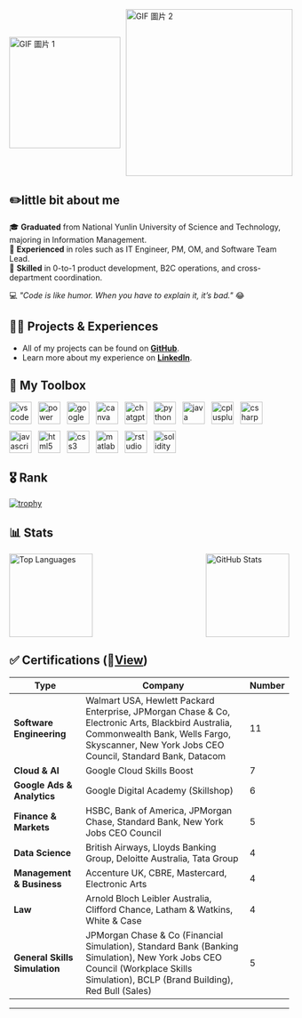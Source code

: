 <div style="display: flex; align-items: center; gap: 10px;">
  <img src="https://media1.giphy.com/media/v1.Y2lkPTc5MGI3NjExOGpod2QzMWRobjBla2g0aDJkdjNicnZ2YWhvOGpqNWZpaDNkbXJsYSZlcD12MV9pbnRlcm5hbF9naWZfYnlfaWQmY3Q9cw/fanY585azfVC1VyHvF/giphy.gif" alt="GIF 圖片 1" style="height: 200px;">
  <img src="https://media3.giphy.com/media/v1.Y2lkPTc5MGI3NjExb3BsdGVrd2F1enA1bmtnaGJudjF6cTJkeDczNTF3NG15cTJoZXBsMCZlcD12MV9pbnRlcm5hbF9naWZfYnlfaWQmY3Q9cw/ZxkIpml8oaFji4IRpz/giphy.gif" alt="GIF 圖片 2" style="width: 300px; height: auto;">
</div>

## ✏️little bit about me


🎓 **Graduated** from National Yunlin University of Science and Technology, majoring in Information Management.  
💼 **Experienced** in roles such as IT Engineer, PM, OM, and Software Team Lead.  
🚀 **Skilled** in 0-to-1 product development, B2C operations, and cross-department coordination.  

💻 *"Code is like humor. When you have to explain it, it’s bad."* 😂


## 👨‍💻 Projects & Experiences

- All of my projects can be found on **[GitHub](https://github.com/chase5ws)**.  
- Learn more about my experience on **[LinkedIn](https://www.linkedin.com/in/chase5ws/)**.


## 🧰 My Toolbox

<div style="display: flex; align-items: center; gap: 12px; flex-wrap: wrap;">
  <img src="https://cdn.jsdelivr.net/gh/devicons/devicon/icons/vscode/vscode-original.svg" height="40" alt="vscode logo" />
  <img src="https://img.icons8.com/?size=100&id=kTTt25v6Drpd&format=png&color=000000" height="40" alt="power automate logo" />
  <img src="https://cdn.jsdelivr.net/gh/devicons/devicon/icons/googlecloud/googlecloud-original.svg" height="40" alt="googlecloud logo" />
  <img src="https://cdn.jsdelivr.net/gh/devicons/devicon/icons/canva/canva-original.svg" height="40" alt="canva logo" />
  <img src="https://upload.wikimedia.org/wikipedia/commons/0/04/ChatGPT_logo.svg" height="40" alt="chatgpt logo" />
  <img src="https://cdn.jsdelivr.net/gh/devicons/devicon/icons/python/python-original.svg" height="40" alt="python logo" />
  <img src="https://cdn.jsdelivr.net/gh/devicons/devicon/icons/java/java-original.svg" height="40" alt="java logo" />
  <img src="https://cdn.jsdelivr.net/gh/devicons/devicon/icons/cplusplus/cplusplus-original.svg" height="40" alt="cplusplus logo" />
  <img src="https://cdn.jsdelivr.net/gh/devicons/devicon/icons/csharp/csharp-original.svg" height="40" alt="csharp logo" />
  <img src="https://cdn.jsdelivr.net/gh/devicons/devicon/icons/javascript/javascript-original.svg" height="40" alt="javascript logo" />
  <img src="https://cdn.jsdelivr.net/gh/devicons/devicon/icons/html5/html5-original.svg" height="40" alt="html5 logo" />
  <img src="https://cdn.jsdelivr.net/gh/devicons/devicon/icons/css3/css3-original.svg" height="40" alt="css3 logo" />
  <img src="https://cdn.jsdelivr.net/gh/devicons/devicon/icons/matlab/matlab-original.svg" height="40" alt="matlab logo" />
  <img src="https://cdn.jsdelivr.net/gh/devicons/devicon@latest/icons/r/r-plain.svg" height="40" alt="rstudio logo" />
  <img src="https://img.icons8.com/?size=100&id=HOpiPSjPWNNd&format=png&color=000000" height="40" alt="solidity logo" />
</div>





## 🎖️ Rank

[![trophy](https://github-profile-trophy.vercel.app/?username=chase5ws&theme=juicyfresh)](https://github.com/chase5ws/github-profile-trophy)


## 📊 Stats

<div style="display: flex; justify-content: space-between; align-items: center; gap: 10px;">
  <img src="https://github-readme-stats.vercel.app/api/top-langs?username=chase5ws&show_icons=true&locale=en&layout=compact&theme=tokyonight" alt="Top Languages" style="height: 150px;" />
  <img src="https://github-readme-stats.vercel.app/api?username=chase5ws&show_icons=true&theme=tokyonight" alt="GitHub Stats" style="height: 150px;" />
</div>


## ✅ Certifications (📂[View](./certificate))

| **Type**                           | **Company**                                                                                          | **Number** |
|------------------------------------|---------------------------------------------------------------------------------------------------|--------------|
| **Software Engineering**           | Walmart USA, Hewlett Packard Enterprise, JPMorgan Chase & Co, Electronic Arts, Blackbird Australia, Commonwealth Bank, Wells Fargo, Skyscanner, New York Jobs CEO Council, Standard Bank, Datacom | 11           |
| **Cloud & AI**                     | Google Cloud Skills Boost                                                                         | 7            |
| **Google Ads & Analytics**         | Google Digital Academy (Skillshop)                                                               | 6            |
| **Finance & Markets**              | HSBC, Bank of America, JPMorgan Chase, Standard Bank, New York Jobs CEO Council                  | 5            |
| **Data Science**                   | British Airways, Lloyds Banking Group, Deloitte Australia, Tata Group                            | 4            |
| **Management & Business**          | Accenture UK, CBRE, Mastercard, Electronic Arts                                                  | 4            |
| **Law**                            | Arnold Bloch Leibler Australia, Clifford Chance, Latham & Watkins, White & Case                  | 4            |
| **General Skills Simulation**      | JPMorgan Chase & Co (Financial Simulation), Standard Bank (Banking Simulation), New York Jobs CEO Council (Workplace Skills Simulation), BCLP (Brand Building), Red Bull (Sales) | 5            |

---



